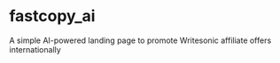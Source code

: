 # fastcopy_ai
A simple AI-powered landing page to promote Writesonic affiliate offers internationally
